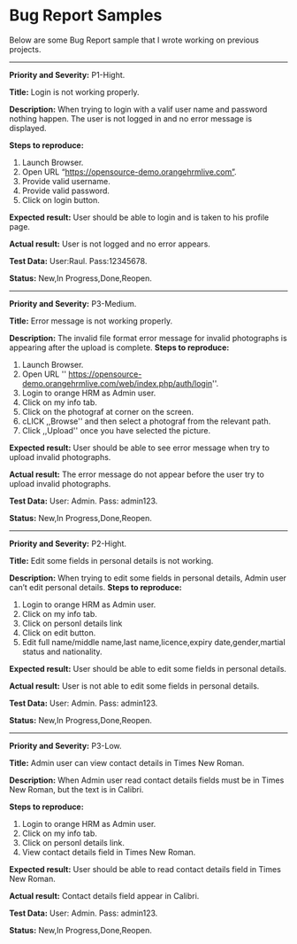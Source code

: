 # Bug Report Samples

Below are some Bug Report sample that I wrote working on previous projects.

---------------------

**Priority and Severity:**
P1-Hight.

**Title:**
Login is not working properly.

**Description:**
When trying to login with a valif user name and password nothing happen.
The user is not logged in and no error message is displayed.

**Steps to reproduce:**
1) Launch Browser.  
2) Open URL “https://opensource-demo.orangehrmlive.com”.                                                                    
3) Provide valid  username.  
4) Provide valid password.
5) Click on login button.

                                     
                             

**Expected result:**
User should be able to login and is taken to his profile page.

**Actual result:**
User is not logged and no error appears.

**Test Data:**
User:Raul.
Pass:12345678.

**Status:**
New,In Progress,Done,Reopen.

-----------------------------------------------
**Priority and Severity:**
P3-Medium.

**Title:**
Error message is not working properly.

**Description:**
The invalid file format error message for invalid photographs is appearing after the upload is complete.
**Steps to reproduce:**
1) Launch Browser.  
2) Open URL '' https://opensource-demo.orangehrmlive.com/web/index.php/auth/login''.                                                                    
3) Login to orange HRM as Admin user.
4) Click on my info tab. 
5) Click on the photograf at corner on the screen.
6) cLICK ,,Browse'' and then select a photograf from the relevant path.
7) Click ,,Upload'' once you have selected the picture. 
                                     
                             

**Expected result:**
User should be able to see error message when try to upload invalid photographs.

**Actual result:**
The  error message do not appear before the user try to upload invalid photographs.

**Test Data:**
User: Admin.
Pass: admin123.

**Status:**
New,In Progress,Done,Reopen.



--------------------------------------------------------


**Priority and Severity:**
P2-Hight.

**Title:**
Edit some fields in personal details is not working.

**Description:**
When trying to edit some fields in personal details, Admin user can’t edit personal details.
**Steps to reproduce:**
1) Login to orange HRM as Admin user. 
2) Click on my info tab.
3) Click on personl details link
4) Click on edit button.
5) Edit full name/middle name,last name,licence,expiry date,gender,martial status and nationality.


                                     
                            
**Expected result:**
User should be able to edit some fields in personal details.

**Actual result:**
User is not able to edit some fields in personal details.

**Test Data:**
User: Admin.
Pass: admin123.

**Status:**
New,In Progress,Done,Reopen.

-----------------------------------------------------------
**Priority and Severity:**
P3-Low.

**Title:**
Admin user can view contact details in Times New Roman.

**Description:**
When Admin user read contact details fields must be in Times New Roman, but the text is in Calibri.

**Steps to reproduce:**
1) Login to orange HRM as Admin user. 
2) Click on my info tab.
3) Click on personl details link.
4) View contact details field in Times New Roman.

                                              

**Expected result:**
User should be able to read contact details field in Times New Roman.

**Actual result:**
Contact details field appear in Calibri.

**Test Data:**
User: Admin.
Pass: admin123.

**Status:**
New,In Progress,Done,Reopen.

